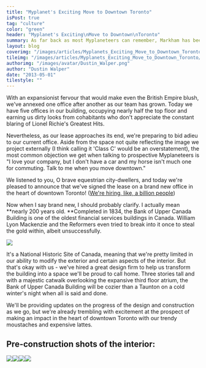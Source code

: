 ```yaml
---
title: "Myplanet's Exciting Move to Downtown Toronto"
isPost: true
tag: "culture"
color: "green"
header: "Myplanet's Exciting\nMove to Downtown\nToronto"
summary: As far back as most Myplaneteers can remember, Markham has been our home.
layout: blog
coverimg: "/images/articles/Myplanets_Exciting_Move_to_Downtown_Toronto/cover.jpg"
tileimg: "/images/articles/Myplanets_Exciting_Move_to_Downtown_Toronto/tile.jpg"
authorimg: "/images/avatar/Dustin_Walper.png"
author: "Dustin Walper"
date: "2013-05-01"
tilestyle: ""
---
```


With an expansionist fervour that would make even the British Empire blush, we've annexed one office after another as our team has grown. Today we have five offices in our building, occupying nearly half the top floor and earning us dirty looks from cohabitants who don't appreciate the constant blaring of Lionel Richie's Greatest Hits.

Nevertheless, as our lease approaches its end, we're preparing to bid adieu to our current office. Aside from the space not quite reflecting the image we project externally (I think calling it 'Class C' would be an overstatement), the most common objection we get when talking to prospective Myplaneteers is "I love your company, but I don't have a car and my horse isn't much one for commuting. Talk to me when you move downtown."

We listened to you, O brave equestrian city-dwellers, and today we're pleased to announce that we've signed the lease on a brand new office in the heart of downtown Toronto! ([We're hiring, like, a billion people](http://myplanetdigital.com/careers))

Now when I say brand new, I should probably clarify. I actually mean **nearly 200 years old. **Completed in 1834, the Bank of Upper Canada Building is one of the oldest financial services buildings in Canada. William Lyon Mackenzie and the Reformers even tried to break into it once to steal the gold within, albeit unsuccessfully.

<img src="/images/20130105111736.jpg">

It's a National Historic Site of Canada, meaning that we're pretty limited in our ability to modify the exterior and certain aspects of the interior. But that's okay with us - we've hired a great design firm to help us transform the building into a space we'll be proud to call home. Three stories tall and with a majestic catwalk overlooking the expansive third floor atrium, the Bank of Upper Canada Building will be cozier than a Taunton on a cold winter's night when all is said and done.

We'll be providing updates on the progress of the design and construction as we go, but we're already trembling with excitement at the prospect of making an impact in the heart of downtown Toronto with our trendy moustaches and expensive lattes.

## Pre-construction shots of the interior:

![](/sites/default/files/images/20132808130128.jpg)![](/sites/default/files/images/20132808130138.jpg)![](/sites/default/files/images/20132808130141.jpg)![](/sites/default/files/images/20132808130143.jpg)
